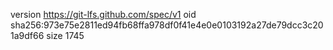 version https://git-lfs.github.com/spec/v1
oid sha256:973e75e2811ed94fb68ffa978df0f41e4e0e0103192a27de79dcc3c201a9df66
size 1745
